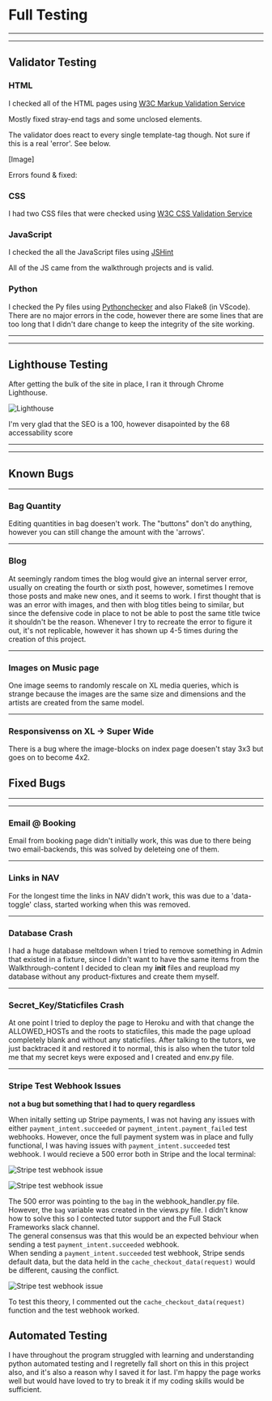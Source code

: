 # Full Testing
---
---
## Validator Testing
### **HTML**

I checked all of the HTML pages using [W3C Markup Validation Service](https://validator.w3.org/)

Mostly fixed stray-end tags and some unclosed <span> elements. 

The validator does react to every single template-tag though. Not sure if this is a real 'error'. See below.

[Image]

Errors found & fixed: 

### **CSS**

I had two CSS files that were checked using [W3C CSS Validation Service](https://jigsaw.w3.org/css-validator/)

### **JavaScript**

I checked the all the JavaScript files using [JSHint](https://jshint.com/)

All of the JS came from the walkthrough projects and is valid. 

### **Python**
I checked the Py files using [Pythonchecker](https://www.pythonchecker.com/)
and also Flake8 (in VScode). There are no major errors in the code, however there are some lines that are too long that I didn't dare change to keep the integrity of the site working.

---
---

## Lighthouse Testing

After getting the bulk of the site in place, I ran it through Chrome Lighthouse.

![Lighthouse](lighthouse.png)

I'm very glad that the SEO is a 100, however disapointed by the 68 accessability score

---
---

## Known Bugs

---

### Bag Quantity

Editing quantities in bag doesen't work. The "buttons" don't do anything, however you can still change the amount with the 'arrows'. 

---

### Blog

At seemingly random times the blog would give an internal server error, usually on creating the fourth or sixth post, however, sometimes I remove those posts and make new ones, and it seems to work. I first thought that is was an error with images, and then with blog titles being to similar, but since the defensive code in place to not be able to post the same title twice it shouldn't be the reason. Whenever I try to recreate the error to figure it out, it's not replicable, however it has shown up 4-5 times during the creation of this project. 

---

### Images on Music page

One image seems to randomly rescale on XL media queries, which is strange because the images are the same size and dimensions and the artists are created from the same model. 

---

### Responsivenss on XL -> Super Wide

There is a bug where the image-blocks on index page doesen't stay 3x3 but goes on to become 4x2.


## Fixed Bugs

---
---

### Email @ Booking

Email from booking page didn't initially work, this was due to there being two email-backends, this was solved by deleteing one of them. 

---

### Links in NAV

For the longest time the links in NAV didn't work, this was due to a 'data-toggle' class, started working when this was removed. 

---

### Database Crash

I had a huge database meltdown when I tried to remove something in Admin that existed in a fixture, since I didn't want to have the same items from the Walkthrough-content I decided to clean my __init__ files and reupload my database without any product-fixtures and create them myself. 

---

### Secret_Key/Staticfiles Crash

At one point I tried to deploy the page to Heroku and with that change the ALLOWED_HOSTs and the roots to staticfiles, this made the page upload completely blank and without any staticfiles. After talking to the tutors, we just backtraced it and restored it to normal, this is also when the tutor told me that my secret keys were exposed and I created and env.py file. 

--- 

### **Stripe Test Webhook Issues**

**not a bug but something that I had to query regardless**

When initally setting up Stripe payments, I was not having any issues with either ```payment_intent.succeeded``` or ```payment_intent.payment_failed``` test webhooks. However, once the full payment system was in place and fully functional, I was having issues with ```payment_intent.succeeded``` test webhook. I would recieve a 500 error both in Stripe and the local terminal:

![Stripe test webhook issue](docs/bugs-and-fixes/bug-08-01.PNG)

![Stripe test webhook issue](docs/bugs-and-fixes/bug-08-02.PNG)

The 500 error was pointing to the ```bag``` in the webhook_handler.py file. However, the ```bag``` variable was created in the views.py file. I didn't know how to solve this so I contected tutor support and the Full Stack Frameworks slack channel. <br>
The general consensus was that this would be an expected behviour when sending a test ```payment_intent.succeeded``` webhook.<br>
When sending a ```payment_intent.succeeded``` test webhook, Stripe sends default data, but the data held in the ```cache_checkout_data(request)``` would be different, causing the conflict.

![Stripe test webhook issue](docs/bugs-and-fixes/bug-08-03.PNG)

To test this theory, I commented out the ```cache_checkout_data(request)``` function and the test webhook worked.


## Automated Testing

I have throughout the program struggled with learning and understanding python automated testing and I regretelly fall short on this in this project also, and it's also a reason why I saved it for last. I'm happy the page works well but would have loved to try to break it if my coding skills would be sufficient. 